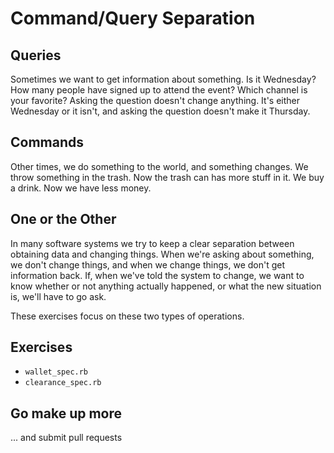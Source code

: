 # Command/Query Separation

## Queries

Sometimes we want to get information about something. Is it Wednesday? How many people have signed up to attend the event? Which channel is your favorite? Asking the question doesn't change anything. It's either Wednesday or it isn't, and asking the question doesn't make it Thursday.

## Commands

Other times, we do something to the world, and something changes. We throw something in the trash. Now the trash can has more stuff in it. We buy a drink. Now we have less money.

## One or the Other

In many software systems we try to keep a clear separation between obtaining data and changing things. When we're asking about something, we don't change things, and when we change things, we don't get information back. If, when we've told the system to change, we want to know whether or not anything actually happened, or what the new situation is, we'll have to go ask.

These exercises focus on these two types of operations.

## Exercises

<!-- - `leather_chair_spec.rb`
- `tire_spec.rb`
- `pills_spec.rb`
- `floor_spec.rb`
- `milk_bottle_spec.rb` -->
<!-- - `person_spec.rb` -->
<!-- - `door_spec.rb` -->
<!-- - `teeth_spec.rb` -->
<!-- - `music_spec.rb` -->
<!-- - `drops_spec.rb` -->
<!-- - `light_spec.rb` -->
<!-- - `baby_spec.rb` -->
<!-- - `kid_spec.rb` -->
<!-- - `beers_spec.rb` -->
<!-- - `teenager_spec.rb` DOES NOT EXIST -->
<!-- - `adult_spec.rb` -->
<!-- - `roll_call_spec.rb` -->
<!-- - `santa_spec.rb` -->
<!-- - `dog_spec.rb` -->
<!-- - `children_spec.rb` -->
<!-- - `water_spec.rb` -->
<!-- - `clock_spec.rb` -->
<!-- - `appointments_spec.rb` -->
<!-- - `yak_spec.rb` -->
<!-- - `money_spec.rb` -->
<!-- - `cupcake_spec.rb` -->
<!-- - `student_spec.rb` -->
<!-- - `catalogue_spec.rb` -->
- `wallet_spec.rb`
- `clearance_spec.rb`

## Go make up more

... and submit pull requests
